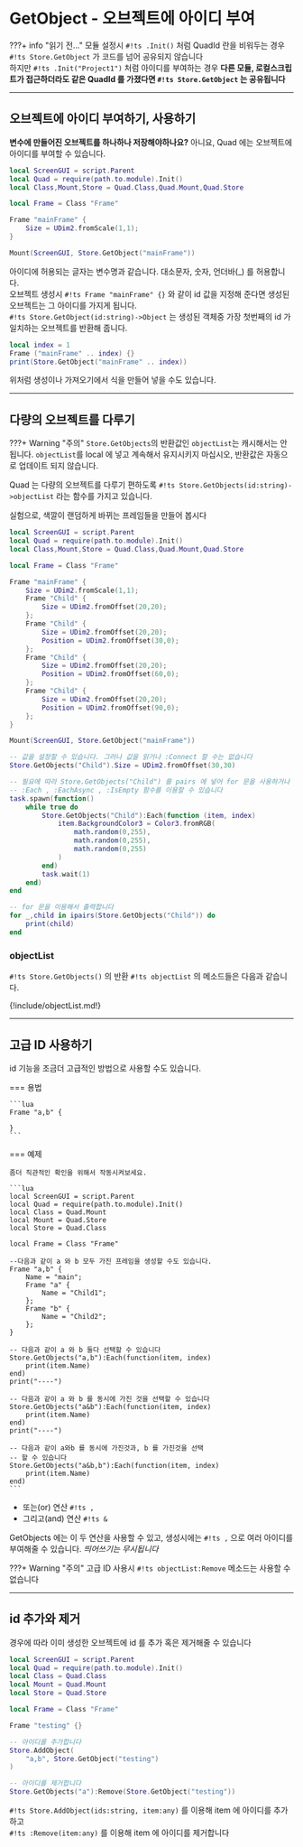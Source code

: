 
# GetObject - 오브젝트에 아이디 부여

???+ info "읽기 전..."
    모듈 설정시 `#!ts .Init()` 처럼 QuadId 란을 비워두는 경우 `#!ts Store.GetObject` 가 코드를 넘어 공유되지 않습니다  
    하지만 `#!ts .Init("Project1")` 처럼 아이디를 부여하는 경우 **다른 모듈, 로컬스크립트가 접근하더라도 같은 QuadId 를 가졌다면 `#!ts Store.GetObject` 는 공유됩니다**  

---

## 오브젝트에 아이디 부여하기, 사용하기

**변수에 만들어진 오브젝트를 하나하나 저장해야하나요?** 아니요, Quad 에는 오브젝트에 아이디를 부여할 수 있습니다.

```lua
local ScreenGUI = script.Parent
local Quad = require(path.to.module).Init()
local Class,Mount,Store = Quad.Class,Quad.Mount,Quad.Store

local Frame = Class "Frame"

Frame "mainFrame" {
    Size = UDim2.fromScale(1,1);
}

Mount(ScreenGUI, Store.GetObject("mainFrame"))
```

아이디에 허용되는 글자는 변수명과 같습니다. 대소문자, 숫자, 언더바(_) 를 허용합니다.  
오브젝트 생성시 `#!ts Frame "mainFrame" {}` 와 같이 id 값을 지정해 준다면 생성된 오브젝트는 그 아이디를 가지게 됩니다.  
`#!ts Store.GetObject(id:string)->Object` 는 생성된 객체중 가장 첫번째의 id 가 일치하는 오브젝트를 반환해 줍니다.

```lua
local index = 1
Frame ("mainFrame" .. index) {}
print(Store.GetObject("mainFrame" .. index))
```

위처럼 생성이나 가져오기에서 식을 만들어 넣을 수도 있습니다.  

---

## 다량의 오브젝트를 다루기

???+ Warning "주의"
    `Store.GetObjects`의 반환값인 `objectList`는 캐시해서는 안됩니다. `objectList`를 local 에 넣고 계속해서 유지시키지 마십시오, 반환값은 자동으로 업데이트 되지 않습니다.  

Quad 는 다량의 오브젝트를 다루기 편하도록 `#!ts Store.GetObjects(id:string)->objectList` 라는 함수를 가지고 있습니다.  

실험으로, 색깔이 랜덤하게 바뀌는 프레임들을 만들어 봅시다  

```lua
local ScreenGUI = script.Parent
local Quad = require(path.to.module).Init()
local Class,Mount,Store = Quad.Class,Quad.Mount,Quad.Store

local Frame = Class "Frame"

Frame "mainFrame" {
    Size = UDim2.fromScale(1,1);
    Frame "Child" {
        Size = UDim2.fromOffset(20,20);
    };
    Frame "Child" {
        Size = UDim2.fromOffset(20,20);
        Position = UDim2.fromOffset(30,0);
    };
    Frame "Child" {
        Size = UDim2.fromOffset(20,20);
        Position = UDim2.fromOffset(60,0);
    };
    Frame "Child" {
        Size = UDim2.fromOffset(20,20);
        Position = UDim2.fromOffset(90,0);
    };
}

Mount(ScreenGUI, Store.GetObject("mainFrame"))

-- 값을 설정할 수 있습니다. 그러나 값을 읽거나 :Connect 할 수는 없습니다
Store.GetObjects("Child").Size = UDim2.fromOffset(30,30)

-- 필요에 따라 Store.GetObjects("Child") 를 pairs 에 넣어 for 문을 사용하거나
-- :Each , :EachAsync , :IsEmpty 함수를 이용할 수 있습니다
task.spawn(function()
    while true do
        Store.GetObjects("Child"):Each(function (item, index)
            item.BackgroundColor3 = Color3.fromRGB(
                math.random(0,255),
                math.random(0,255),
                math.random(0,255)
            )
        end)
        task.wait(1)
    end)
end

-- for 문을 이용해서 출력합니다
for _,child in ipairs(Store.GetObjects("Child")) do
    print(child)
end
```

### objectList

`#!ts Store.GetObjects()` 의 반환 `#!ts objectList` 의 메소드들은 다음과 같습니다.  

{!include/objectList.md!}

---

## 고급 ID 사용하기

id 기능을 조금더 고급적인 방법으로 사용할 수도 있습니다.

=== 용법

    ```lua
    Frame "a,b" {
        
    }
    ```

=== 예제

    좀더 직관적인 확인을 위해서 작동시켜보세요.

    ```lua
    local ScreenGUI = script.Parent
    local Quad = require(path.to.module).Init()
    local Class = Quad.Mount
    local Mount = Quad.Store
    local Store = Quad.Class

    local Frame = Class "Frame"

    --다음과 같이 a 와 b 모두 가진 프레임을 생성할 수도 있습니다.
    Frame "a,b" {
        Name = "main";
        Frame "a" {
            Name = "Child1";
        };
        Frame "b" {
            Name = "Child2";
        };
    }

    -- 다음과 같이 a 와 b 둘다 선택할 수 있습니다
    Store.GetObjects("a,b"):Each(function(item, index)
        print(item.Name)
    end)
    print("----")

    -- 다음과 같이 a 와 b 를 동시에 가진 것을 선택할 수 있습니다
    Store.GetObjects("a&b"):Each(function(item, index)
        print(item.Name)
    end)
    print("----")

    -- 다음과 같이 a와b 를 동시에 가진것과, b 를 가진것을 선택
    -- 할 수 있습니다
    Store.GetObjects("a&b,b"):Each(function(item, index)
        print(item.Name)
    end)
    ```

+ 또는(or) 연산 `#!ts ,`  
+ 그리고(and) 연산 `#!ts &`  

GetObjects 에는 이 두 연산을 사용할 수 있고, 생성시에는 `#!ts ,` 으로 여러 아이디를 부여해줄 수 있습니다. *띄어쓰기는 무시됩니다*  

???+ Warning "주의"
    고급 ID 사용시 `#!ts objectList:Remove` 메소드는 사용할 수 없습니다

---

## id 추가와 제거

경우에 따라 이미 생성한 오브젝트에 id 를 추가 혹은 제거해줄 수 있습니다

```lua
local ScreenGUI = script.Parent
local Quad = require(path.to.module).Init()
local Class = Quad.Class
local Mount = Quad.Mount
local Store = Quad.Store

local Frame = Class "Frame"

Frame "testing" {}

-- 아이디를 추가합니다
Store.AddObject(
    "a,b", Store.GetObject("testing")
)

-- 아이디를 제거합니다
Store.GetObjects("a"):Remove(Store.GetObject("testing"))
```

`#!ts Store.AddObject(ids:string, item:any)` 를 이용해 item 에 아이디를 추가하고  
`#!ts :Remove(item:any)` 를 이용해 item 에 아이디를 제거합니다
